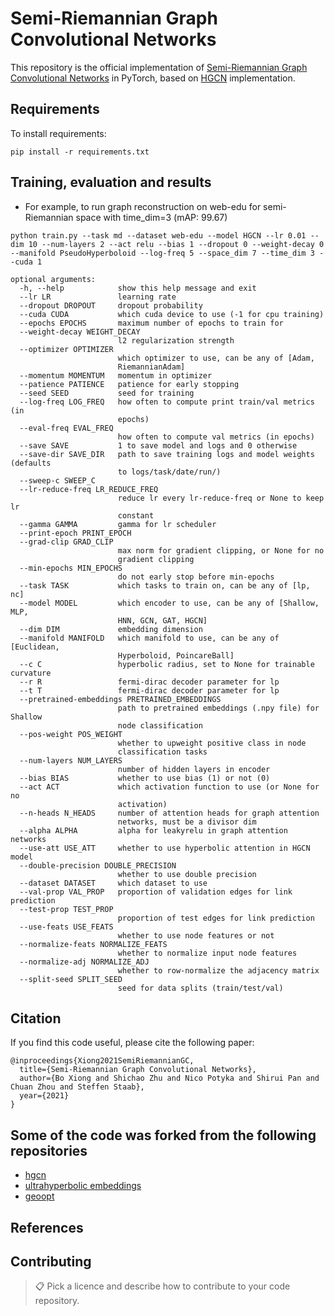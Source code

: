 # Semi-Riemannian Graph Convolutional Networks

This repository is the official implementation of [Semi-Riemannian Graph Convolutional Networks](https://arxiv.org/abs/2106.03134) in PyTorch, based on [HGCN](https://github.com/HazyResearch/hgcn) implementation. 

## Requirements

To install requirements:

```setup
pip install -r requirements.txt
```
## Training, evaluation and results

* For example, to run graph reconstruction on web-edu for semi-Riemannian space with time_dim=3 (mAP: 99.67)

```python train.py --task md --dataset web-edu --model HGCN --lr 0.01 --dim 10 --num-layers 2 --act relu --bias 1 --dropout 0 --weight-decay 0 --manifold PseudoHyperboloid --log-freq 5 --space_dim 7 --time_dim 3 --cuda 1```

```
optional arguments:
  -h, --help            show this help message and exit
  --lr LR               learning rate
  --dropout DROPOUT     dropout probability
  --cuda CUDA           which cuda device to use (-1 for cpu training)
  --epochs EPOCHS       maximum number of epochs to train for
  --weight-decay WEIGHT_DECAY
                        l2 regularization strength
  --optimizer OPTIMIZER
                        which optimizer to use, can be any of [Adam,
                        RiemannianAdam]
  --momentum MOMENTUM   momentum in optimizer
  --patience PATIENCE   patience for early stopping
  --seed SEED           seed for training
  --log-freq LOG_FREQ   how often to compute print train/val metrics (in
                        epochs)
  --eval-freq EVAL_FREQ
                        how often to compute val metrics (in epochs)
  --save SAVE           1 to save model and logs and 0 otherwise
  --save-dir SAVE_DIR   path to save training logs and model weights (defaults
                        to logs/task/date/run/)
  --sweep-c SWEEP_C
  --lr-reduce-freq LR_REDUCE_FREQ
                        reduce lr every lr-reduce-freq or None to keep lr
                        constant
  --gamma GAMMA         gamma for lr scheduler
  --print-epoch PRINT_EPOCH
  --grad-clip GRAD_CLIP
                        max norm for gradient clipping, or None for no
                        gradient clipping
  --min-epochs MIN_EPOCHS
                        do not early stop before min-epochs
  --task TASK           which tasks to train on, can be any of [lp, nc]
  --model MODEL         which encoder to use, can be any of [Shallow, MLP,
                        HNN, GCN, GAT, HGCN]
  --dim DIM             embedding dimension
  --manifold MANIFOLD   which manifold to use, can be any of [Euclidean,
                        Hyperboloid, PoincareBall]
  --c C                 hyperbolic radius, set to None for trainable curvature
  --r R                 fermi-dirac decoder parameter for lp
  --t T                 fermi-dirac decoder parameter for lp
  --pretrained-embeddings PRETRAINED_EMBEDDINGS
                        path to pretrained embeddings (.npy file) for Shallow
                        node classification
  --pos-weight POS_WEIGHT
                        whether to upweight positive class in node
                        classification tasks
  --num-layers NUM_LAYERS
                        number of hidden layers in encoder
  --bias BIAS           whether to use bias (1) or not (0)
  --act ACT             which activation function to use (or None for no
                        activation)
  --n-heads N_HEADS     number of attention heads for graph attention
                        networks, must be a divisor dim
  --alpha ALPHA         alpha for leakyrelu in graph attention networks
  --use-att USE_ATT     whether to use hyperbolic attention in HGCN model
  --double-precision DOUBLE_PRECISION
                        whether to use double precision
  --dataset DATASET     which dataset to use
  --val-prop VAL_PROP   proportion of validation edges for link prediction
  --test-prop TEST_PROP
                        proportion of test edges for link prediction
  --use-feats USE_FEATS
                        whether to use node features or not
  --normalize-feats NORMALIZE_FEATS
                        whether to normalize input node features
  --normalize-adj NORMALIZE_ADJ
                        whether to row-normalize the adjacency matrix
  --split-seed SPLIT_SEED
                        seed for data splits (train/test/val)
```



## Citation

If you find this code useful, please cite the following paper: 
```
@inproceedings{Xiong2021SemiRiemannianGC,
  title={Semi-Riemannian Graph Convolutional Networks},
  author={Bo Xiong and Shichao Zhu and Nico Potyka and Shirui Pan and Chuan Zhou and Steffen Staab},
  year={2021}
}
```

## Some of the code was forked from the following repositories

 * [hgcn](https://github.com/HazyResearch/hgcn)
 * [ultrahyperbolic embeddings](https://github.com/MarcTLaw/UltrahyperbolicRepresentation)
 * [geoopt](https://github.com/geoopt/geoopt)

## References


## Contributing

>📋  Pick a licence and describe how to contribute to your code repository. 
